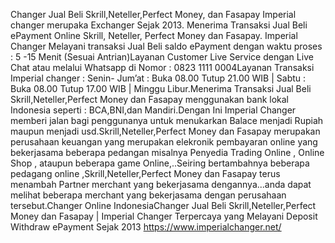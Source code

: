 Changer Jual Beli Skrill,Neteller,Perfect Money, dan Fasapay
Imperial changer merupaka Exchanger Sejak 2013. Menerima Transaksi Jual Beli ePayment Online Skrill, Neteller, Perfect Money dan Fasapay. Imperial Changer Melayani transaksi Jual Beli saldo ePayment dengan waktu proses : 5 -15 Menit (Sesuai Antrian)Layanan Customer Live Service dengan Live Chat atau melalui Whatsapp di Nomor : 0823 1111 0004Layanan Transaksi Imperial changer : Senin- Jum’at : Buka 08.00 Tutup 21.00 WIB | Sabtu : Buka 08.00 Tutup 17.00 WIB | Minggu Libur.Menerima Transaksi Jual Beli Skrill,Neteller,Perfect Money dan Fasapay menggunakan bank lokal Indonesia seperti : BCA,BNI,dan Mandiri.Dengan Ini Imperial Changer memberi jalan bagi penggunanya untuk menukarkan Balace menjadi Rupiah maupun menjadi usd.Skrill,Neteller,Perfect Money dan Fasapay merupakan perusahaan keuangan yang merupakan elekronik pembayaran online yang bekerjasama beberapa pedangan misalnya Penyedia Trading Online , Online Shop , ataupun beberapa game Online,..Seiring bertambahnya beberapa pedagang online ,Skrill,Neteller,Perfect Money dan Fasapay terus menambah Partner merchant yang bekerjasama dengannya...anda dapat melihat beberapa merchant yang bekerjasama dengan perusahaan tersebut.Changer Online IndonesiaChanger Jual Beli Skrill,Neteller,Perfect Money dan Fasapay | Imperial Changer Terpercaya yang Melayani Deposit Withdraw ePayment Sejak 2013
https://www.imperialchanger.net/
